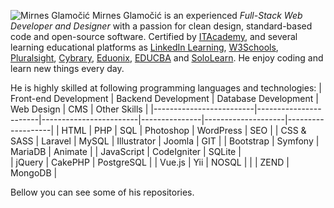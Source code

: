 ![Mirnes Glamočić](https://drive.google.com/file/d/1Qq9UHklGWFCo1H47SRWhjyFrsSexo0xo/view?usp=sharing)
Mirnes Glamočić is an experienced *Full-Stack Web Developer and Designer* with a passion for clean design, standard-based code and open-source software. Certified by [ITAcademy](https://www.link-group.eu/portfolio/itacademy), and several learning educational platforms as [LinkedIn Learning](https://www.linkedin.com/learning), [W3Schools](https://www.w3schools.com/), [Pluralsight](https://www.pluralsight.com/), [Cybrary](https://www.cybrary.it/), [Eduonix](https://www.eduonix.com/), [EDUCBA](https://www.educba.com/) and [SoloLearn](https://www.sololearn.com/).
He enjoy coding and learn new things every day. 

He is highly skilled at following programming languages and technologies:
|  Front-end Development  |  Backend Development  |  Database Development  |  Web Design   |  CMS               | Other Skills      |
|-------------------------|-----------------------|------------------------|---------------|--------------------|-------------------|
|  HTML                   |  PHP                  |  SQL                   |  Photoshop    |  WordPress         |     SEO           |
|  CSS & SASS             |  Laravel              |  MySQL                 |  Illustrator  |  Joomla            |     GIT           |
|  Bootstrap              |  Symfony              |  MariaDB               |  Animate      |
|  JavaScript             |  CodeIgniter          |  SQLite                |     
|  jQuery                 |  CakePHP              |  PostgreSQL            |
|  Vue.js                 |  Yii                  |  NOSQL                 |
|                         |  ZEND                 |  MongoDB               |

Bellow you can see some of his repositories.
